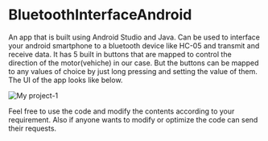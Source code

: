 # BluetoothInterfaceAndroid
An app that is built using Android Studio and Java. Can be used to interface your android smartphone to a bluetooth device like HC-05 and transmit and receive data. 
It has 5 built in buttons that are mapped to control the direction of the motor(vehiche) in our case. But the buttons can be mapped to any values of choice by just long 
pressing and setting the value of them.
The UI of the app looks like below.

![My project-1](https://user-images.githubusercontent.com/131458288/236639564-6b30a9f0-c4bb-4d1a-84e4-0f8fb541e5f0.png)

Feel free to use the code and modify the contents according to your requirement. Also if anyone wants to modify or optimize the code can send their requests.
